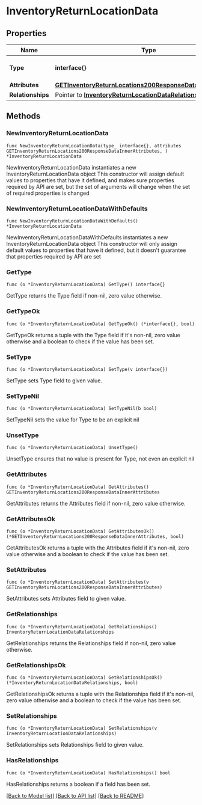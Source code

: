 # InventoryReturnLocationData

## Properties

Name | Type | Description | Notes
------------ | ------------- | ------------- | -------------
**Type** | **interface{}** | The resource&#39;s type | 
**Attributes** | [**GETInventoryReturnLocations200ResponseDataInnerAttributes**](GETInventoryReturnLocations200ResponseDataInnerAttributes.md) |  | 
**Relationships** | Pointer to [**InventoryReturnLocationDataRelationships**](InventoryReturnLocationDataRelationships.md) |  | [optional] 

## Methods

### NewInventoryReturnLocationData

`func NewInventoryReturnLocationData(type_ interface{}, attributes GETInventoryReturnLocations200ResponseDataInnerAttributes, ) *InventoryReturnLocationData`

NewInventoryReturnLocationData instantiates a new InventoryReturnLocationData object
This constructor will assign default values to properties that have it defined,
and makes sure properties required by API are set, but the set of arguments
will change when the set of required properties is changed

### NewInventoryReturnLocationDataWithDefaults

`func NewInventoryReturnLocationDataWithDefaults() *InventoryReturnLocationData`

NewInventoryReturnLocationDataWithDefaults instantiates a new InventoryReturnLocationData object
This constructor will only assign default values to properties that have it defined,
but it doesn't guarantee that properties required by API are set

### GetType

`func (o *InventoryReturnLocationData) GetType() interface{}`

GetType returns the Type field if non-nil, zero value otherwise.

### GetTypeOk

`func (o *InventoryReturnLocationData) GetTypeOk() (*interface{}, bool)`

GetTypeOk returns a tuple with the Type field if it's non-nil, zero value otherwise
and a boolean to check if the value has been set.

### SetType

`func (o *InventoryReturnLocationData) SetType(v interface{})`

SetType sets Type field to given value.


### SetTypeNil

`func (o *InventoryReturnLocationData) SetTypeNil(b bool)`

 SetTypeNil sets the value for Type to be an explicit nil

### UnsetType
`func (o *InventoryReturnLocationData) UnsetType()`

UnsetType ensures that no value is present for Type, not even an explicit nil
### GetAttributes

`func (o *InventoryReturnLocationData) GetAttributes() GETInventoryReturnLocations200ResponseDataInnerAttributes`

GetAttributes returns the Attributes field if non-nil, zero value otherwise.

### GetAttributesOk

`func (o *InventoryReturnLocationData) GetAttributesOk() (*GETInventoryReturnLocations200ResponseDataInnerAttributes, bool)`

GetAttributesOk returns a tuple with the Attributes field if it's non-nil, zero value otherwise
and a boolean to check if the value has been set.

### SetAttributes

`func (o *InventoryReturnLocationData) SetAttributes(v GETInventoryReturnLocations200ResponseDataInnerAttributes)`

SetAttributes sets Attributes field to given value.


### GetRelationships

`func (o *InventoryReturnLocationData) GetRelationships() InventoryReturnLocationDataRelationships`

GetRelationships returns the Relationships field if non-nil, zero value otherwise.

### GetRelationshipsOk

`func (o *InventoryReturnLocationData) GetRelationshipsOk() (*InventoryReturnLocationDataRelationships, bool)`

GetRelationshipsOk returns a tuple with the Relationships field if it's non-nil, zero value otherwise
and a boolean to check if the value has been set.

### SetRelationships

`func (o *InventoryReturnLocationData) SetRelationships(v InventoryReturnLocationDataRelationships)`

SetRelationships sets Relationships field to given value.

### HasRelationships

`func (o *InventoryReturnLocationData) HasRelationships() bool`

HasRelationships returns a boolean if a field has been set.


[[Back to Model list]](../README.md#documentation-for-models) [[Back to API list]](../README.md#documentation-for-api-endpoints) [[Back to README]](../README.md)


